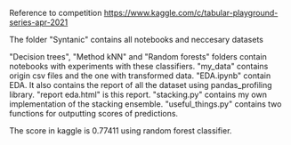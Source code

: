 Reference to competition
https://www.kaggle.com/c/tabular-playground-series-apr-2021

The folder "Syntanic" contains all notebooks and neccesary datasets

"Decision trees", "Method kNN" and "Random forests" folders contain notebooks with experiments with these classifiers.
"my_data" contains origin csv files and the one with transformed data.
"EDA.ipynb" contain EDA. It also contains the report of all the dataset using pandas_profiling library. "report eda.html" is this report.
"stacking.py" contains my own implementation of the stacking ensemble.
"useful_things.py" contains two functions for outputting scores of predictions.

The score in kaggle is 0.77411 using random forest classifier.